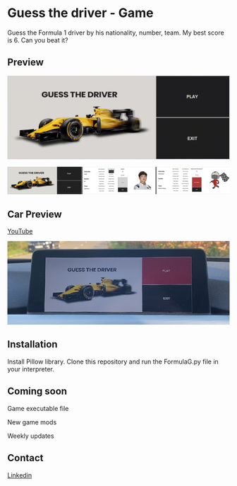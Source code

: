 # Guess the driver - Game
Guess the Formula 1 driver by his nationality, number, team.
My best score is 6. Can you beat it?

## Preview
![](https://github.com/AndreiNegrean/formulagame/blob/master/Game_Preview.gif)


![](https://github.com/AndreiNegrean/formulagame/blob/master/preview.jpg)

## Car Preview
[YouTube](https://www.youtube.com/watch?v=-v450K78B-M)

![](https://github.com/AndreiNegrean/formulagame/blob/master/Car_Preview.jpg)

## Installation
Install Pillow library.
Clone this repository and run the FormulaG.py file in your interpreter.

## Coming soon
Game executable file

New game mods

Weekly updates

## Contact
[Linkedin](https://www.linkedin.com/in/andrei-negrean/)
